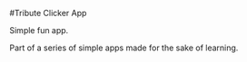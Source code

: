 #Tribute Clicker App

Simple fun app.

Part of a series of simple apps made for the sake of learning.
